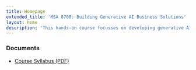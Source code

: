 ```yaml
---
title: Homepage
extended_title: 'MSA 8700: Building Generative AI Business Solutions'
layout: home
description: 'This hands-on course focusses on developing generative AI applications. It covers large language models, prompt engineering, and fine-tuning frameworks. Students will explore retrieval-augmented generation, document processing, and vector databases. The course also delves into the architecture and deployment of agentic AI applications, image generation, and safeguarding AI systems. Through class activities, students will apply these concepts to real-world scenarios, ensuring a comprehensive understanding of generative AI’s business applications.'
---
```


<!-- This hands-on course focusses on developing generative AI applications. It covers large language models, prompt engineering, and fine-tuning frameworks. Students will explore retrieval-augmented generation, document processing, and vector databases. The course also delves into the architecture and deployment of agentic AI applications, image generation, and safeguarding AI systems. Through class activities, students will apply these concepts to real-world scenarios, ensuring a comprehensive understanding of generative AI’s business applications. -->



### Documents
- [Course Syllabus (PDF)](files/syllabus.pdf)

<!-- <a href="files/syllabus.pdf" download class="download-link">
    <svg class="download-icon" xmlns="http://www.w3.org/2000/svg" viewBox="0 0 24 24" width="24" height="24">
        <path d="M12 16l-4-4h3V4h2v8h3l-4 4zm9-13H3c-1.1 0-2 .9-2 2v14c0 1.1.9 2 2 2h18c1.1 0 2-.9 2-2V5c0-1.1-.9-2-2-2zm0 16H3V5h18v14z"/>
    </svg>
    Course Syllabus (PDF)
</a> -->


